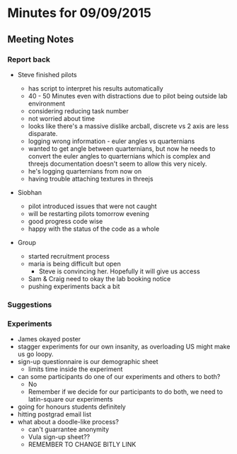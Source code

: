 # Minutes for 09/09/2015

## Meeting Notes

### Report back
- Steve finished pilots
  - has script to interpret his results automatically
  - 40 - 50 Minutes even with distractions due to pilot being outside lab environment
  - considering reducing task number
  - not worried about time
  - looks like there's a massive dislike arcball, discrete vs 2 axis are less disparate.
  - logging wrong information - euler angles vs quarternians
  - wanted to get angle between quarternians, but now he needs to convert the euler angles to quarternians which is complex and threejs documentation doesn't seem to allow this very nicely.
  - he's logging quarternians from now on
  - having trouble attaching textures in threejs

- Siobhan
  - pilot introduced issues that were not caught
  - will be restarting pilots tomorrow evening
  - good progress code wise
  - happy with the status of the code as a whole

- Group
  - started recruitment process
  - maria is being difficult but open
    - Steve is convincing her. Hopefully it will give us access
  - Sam & Craig need to okay the lab booking notice
  - pushing experiments back a bit

### Suggestions

### Experiments
- James okayed poster
- stagger experiments for our own insanity, as overloading US might make us go loopy.
- sign-up questionnaire is our demographic sheet
  - limits time inside the experiment
- can some participants do one of our experiments and others to both?
  - No
  - Remember if we decide for our participants to do both, we need to latin-square our experiments
- going for honours students definitely
- hitting postgrad email list
- what about a doodle-like process?
  - can't guarrantee anonymity
  - Vula sign-up sheet??
  - REMEMBER TO CHANGE BITLY LINK
